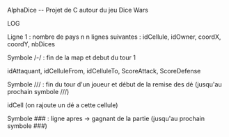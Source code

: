 AlphaDice -- Projet de C autour du jeu Dice Wars

LOG

Ligne 1 : nombre de pays n
n lignes suivantes : idCellule, idOwner, coordX, coordY, nbDices

Symbole /-/ : fin de la map et debut du tour 1

  idAttaquant, idCelluleFrom, idCelluleTo, ScoreAttack, ScoreDefense

Symbole /// : fin du tour d'un joueur et début de la remise des dé (jusqu'au prochain symbole ///)

  idCell (on rajoute un dé a cette cellule)

Symbole ### : ligne apres -> gagnant de la partie (jusqu'au prochain symbole ###)
